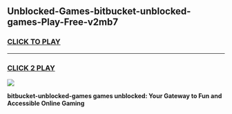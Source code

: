 
## Unblocked-Games-bitbucket-unblocked-games-Play-Free-v2mb7
<h3>
<a href="https://premium76.site?title=bitbucket-unblocked-games&ref=20M">CLICK TO PLAY</a></h3>
<hr>

<h3>
<a href="https://premium76.site?title=bitbucket-unblocked-games&ref=20M">CLICK 2 PLAY</a>
  
</h3>

<a href="https://premium76.site?title=bitbucket-unblocked-games&ref=19M"><img src="https://clearcache.store/games.png"></a>


**bitbucket-unblocked-games games unblocked: Your Gateway to Fun and Accessible Online Gaming**
